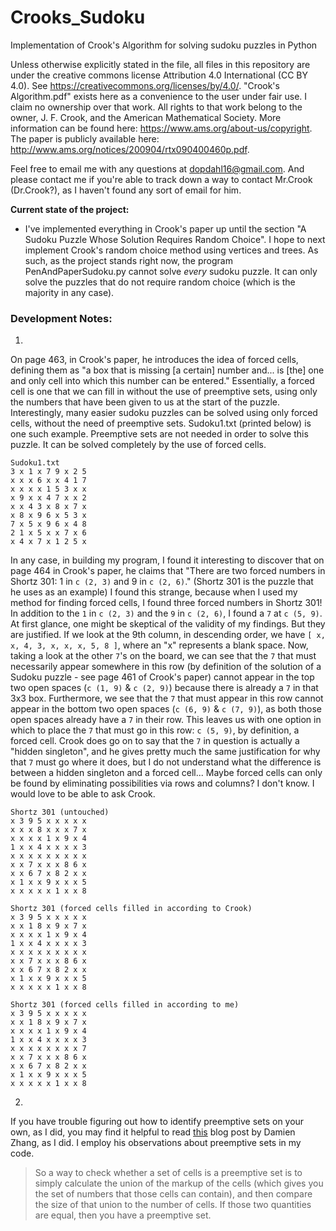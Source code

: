 # Crooks_Sudoku
Implementation of Crook's Algorithm for solving sudoku puzzles in Python

Unless otherwise explicitly stated in the file, all files in this repository are under the creative commons license Attribution 4.0 International (CC BY 4.0). See https://creativecommons.org/licenses/by/4.0/. "Crook's Algorithm.pdf" exists here as a convenience to the user under fair use. I claim no ownership over that work. All rights to that work belong to the owner, J. F. Crook, and the American Mathematical Society. More information can be found here: https://www.ams.org/about-us/copyright. The paper is publicly available here: http://www.ams.org/notices/200904/rtx090400460p.pdf.

Feel free to email me with any questions at dopdahl16@gmail.com. And please contact me if you're able to track down a way to contact Mr.Crook (Dr.Crook?), as I haven't found any sort of email for him.

**Current state of the project:**
- I've implemented everything in Crook's paper up until the section "A Sudoku Puzzle Whose Solution Requires Random Choice". I hope to next implement Crook's random choice method using vertices and trees. As such, as the project stands right now, the program PenAndPaperSudoku.py cannot solve *every* sudoku puzzle. It can only solve the puzzles that do not require random choice (which is the majority in any case).

### Development Notes:
1.
On page 463, in Crook's paper, he introduces the idea of forced cells, defining them as "a box that is missing [a certain] number and... is [the] one and only cell into which this number can be entered." Essentially, a forced cell is one that we can fill in without the use of preemptive sets, using only the numbers that have been given to us at the start of the puzzle. Interestingly, many easier sudoku puzzles can be solved using only forced cells, without the need of preemptive sets. Sudoku1.txt (printed below) is one such example. Preemptive sets are not needed in order to solve this puzzle. It can be solved completely by the use of forced cells.
```
Sudoku1.txt
3 x 1 x 7 9 x 2 5
x x x 6 x x 4 1 7
x x x x 1 5 3 x x
x 9 x x 4 7 x x 2
x x 4 3 x 8 x 7 x
x 8 x 9 6 x 5 3 x
7 x 5 x 9 6 x 4 8
2 1 x 5 x x 7 x 6
x 4 x 7 x 1 2 5 x
```
In any case, in building my program, I found it interesting to discover that on page 464 in Crook's paper, he claims that "There are two forced numbers in Shortz 301: 1 in `c (2, 3)` and 9 in `c (2, 6)`." (Shortz 301 is the puzzle that he uses as an example) I found this strange, because when I used my method for finding forced cells, I found three forced numbers in Shortz 301! In addition to the `1` in `c (2, 3)` and the `9` in `c (2, 6)`, I found a `7` at `c (5, 9)`. At first glance, one might be skeptical of the validity of my findings. But they are justified. If we look at the 9th column, in descending order, we have `[ x, x, 4, 3, x, x, x, 5, 8 ]`, where an "x" represents a blank space. Now, taking a look at the other `7`'s on the board, we can see that the `7` that must necessarily appear somewhere in this row (by definition of the solution of a Sudoku puzzle - see page 461 of Crook's paper) cannot appear in the top two open spaces (`c (1, 9)` & `c (2, 9)`) because there is already a `7` in that 3x3 box. Furthermore, we see that the `7` that must appear in this row cannot appear in the bottom two open spaces (`c (6, 9)` & `c (7, 9)`), as both those open spaces already have a `7` in their row. This leaves us with one option in which to place the `7` that must go in this row: `c (5, 9)`, by definition, a forced cell.
Crook does go on to say that the `7` in question is actually a "hidden singleton", and he gives pretty much the same justification for why that `7` must go where it does, but I do not understand what the difference is between a hidden singleton and a forced cell... Maybe forced cells can only be found by eliminating possibilities via rows and columns? I don't know. I would love to be able to ask Crook.
```
Shortz 301 (untouched)
x 3 9 5 x x x x x
x x x 8 x x x 7 x
x x x x 1 x 9 x 4
1 x x 4 x x x x 3
x x x x x x x x x
x x 7 x x x 8 6 x
x x 6 7 x 8 2 x x
x 1 x x 9 x x x 5
x x x x x 1 x x 8
```
```
Shortz 301 (forced cells filled in according to Crook)
x 3 9 5 x x x x x
x x 1 8 x 9 x 7 x
x x x x 1 x 9 x 4
1 x x 4 x x x x 3
x x x x x x x x x
x x 7 x x x 8 6 x
x x 6 7 x 8 2 x x
x 1 x x 9 x x x 5
x x x x x 1 x x 8
```
```
Shortz 301 (forced cells filled in according to me)
x 3 9 5 x x x x x
x x 1 8 x 9 x 7 x
x x x x 1 x 9 x 4
1 x x 4 x x x x 3
x x x x x x x x 7
x x 7 x x x 8 6 x
x x 6 7 x 8 2 x x
x 1 x x 9 x x x 5
x x x x x 1 x x 8
```
2.
If you have trouble figuring out how to identify preemptive sets on your own, as I did, you may find it helpful to read [this](http://damienzhang.com/sudoku/) blog post by Damien Zhang, as I did. I employ his observations about preemptive sets in my code.
> So a way to check whether a set of cells is a preemptive set is to simply calculate the union of the markup of the cells (which gives you the set of numbers that those cells can contain), and then compare the size of that union to the number of cells. If those two quantities are equal, then you have a preemptive set.

